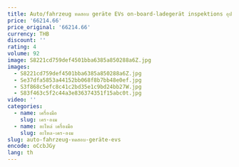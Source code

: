 ```yaml
---
title: Auto/fahrzeug ทดสอบ geräte EVs on-board-ladegerät inspektions อุปกรณ์ elektroautos DC/DC-wanderkennung
price: '66214.66'
price_original: '66214.66'
currency: THB
discount: ''
rating: 4
volume: 92
image: S8221cd759def4501bba6385a850288a6Z.jpg
images:
  - S8221cd759def4501bba6385a850288a6Z.jpg
  - Se37dfa5853a44152bb068f8b7bb48e0ef.jpg
  - S3f868c5efc8c41c2bd35e1c9bd24bb27W.jpg
  - S83f463c5f2c44a3e836374351f15abc0t.jpg
video: ''
categories:
  - name: เครื่องมือ
    slug: เคร-องม
  - name: อะไหล่ เครื่องมือ
    slug: อะไหล-เคร-องม
slug: auto-fahrzeug-ทดสอบ-geräte-evs
encode: oCcbJGy
lang: th
---
```

  
